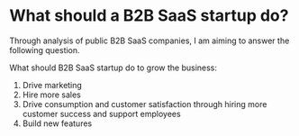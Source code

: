 # What should a B2B SaaS startup do? 

Through analysis of public B2B SaaS companies, I am aiming to answer the following question. 

What should B2B SaaS startup do to grow the business: 
1. Drive marketing
2. Hire more sales 
3. Drive consumption and customer satisfaction through hiring more customer success and support employees
4. Build new features
